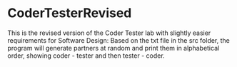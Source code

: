 # CoderTesterRevised
This is the revised version of the Coder Tester lab with slightly easier requirements for Software Design:
Based on the txt file in the src folder, the program will generate partners at random and print them in alphabetical order, showing coder - tester and then tester - coder.
